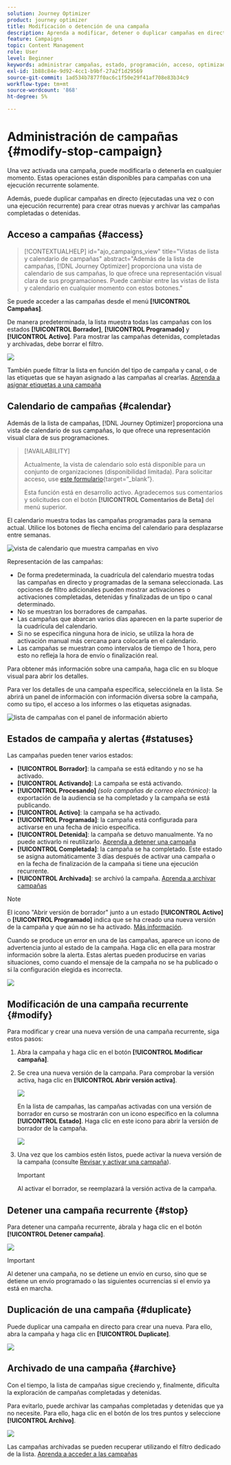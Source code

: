 ```yaml
---
solution: Journey Optimizer
product: journey optimizer
title: Modificación o detención de una campaña
description: Aprenda a modificar, detener o duplicar campañas en directo en Journey Optimizer
feature: Campaigns
topic: Content Management
role: User
level: Beginner
keywords: administrar campañas, estado, programación, acceso, optimizador
exl-id: 1b88c84e-9d92-4cc1-b9bf-27a2f1d29569
source-git-commit: 1ad534b7877f0ac6c1f50e29f41af708e83b34c9
workflow-type: tm+mt
source-wordcount: '868'
ht-degree: 5%

---
```


# Administración de campañas {#modify-stop-campaign}

Una vez activada una campaña, puede modificarla o detenerla en cualquier momento. Estas operaciones están disponibles para campañas con una ejecución recurrente solamente.

Además, puede duplicar campañas en directo (ejecutadas una vez o con una ejecución recurrente) para crear otras nuevas y archivar las campañas completadas o detenidas.

## Acceso a campañas {#access}

>[!CONTEXTUALHELP]
>id="ajo_campaigns_view"
>title="Vistas de lista y calendario de campañas"
>abstract="Además de la lista de campañas, [!DNL Journey Optimizer] proporciona una vista de calendario de sus campañas, lo que ofrece una representación visual clara de sus programaciones. Puede cambiar entre las vistas de lista y calendario en cualquier momento con estos botones."

Se puede acceder a las campañas desde el menú **[!UICONTROL Campañas]**.

De manera predeterminada, la lista muestra todas las campañas con los estados **[!UICONTROL Borrador]**, **[!UICONTROL Programado]** y **[!UICONTROL Activo]**. Para mostrar las campañas detenidas, completadas y archivadas, debe borrar el filtro.

![](assets/create-campaign-list.png)

También puede filtrar la lista en función del tipo de campaña y canal, o de las etiquetas que se hayan asignado a las campañas al crearlas. [Aprenda a asignar etiquetas a una campaña](create-campaign.md#create)

## Calendario de campañas {#calendar}

Además de la lista de campañas, [!DNL Journey Optimizer] proporciona una vista de calendario de sus campañas, lo que ofrece una representación visual clara de sus programaciones.

>[!AVAILABILITY]
>
>Actualmente, la vista de calendario solo está disponible para un conjunto de organizaciones (disponibilidad limitada). Para solicitar acceso, use [este formulario](https://forms.cloud.microsoft/r/FC49afuJVi){target=”_blank”}.
>
>Esta función está en desarrollo activo. Agradecemos sus comentarios y solicitudes con el botón **[!UICONTROL Comentarios de Beta]** del menú superior.

El calendario muestra todas las campañas programadas para la semana actual. Utilice los botones de flecha encima del calendario para desplazarse entre semanas.

![vista de calendario que muestra campañas en vivo](assets/campaigns-timeline.png)

Representación de las campañas:

* De forma predeterminada, la cuadrícula del calendario muestra todas las campañas en directo y programadas de la semana seleccionada. Las opciones de filtro adicionales pueden mostrar activaciones o activaciones completadas, detenidas y finalizadas de un tipo o canal determinado.
* No se muestran los borradores de campañas.
* Las campañas que abarcan varios días aparecen en la parte superior de la cuadrícula del calendario.
* Si no se especifica ninguna hora de inicio, se utiliza la hora de activación manual más cercana para colocarla en el calendario.
* Las campañas se muestran como intervalos de tiempo de 1 hora, pero esto no refleja la hora de envío o finalización real.

Para obtener más información sobre una campaña, haga clic en su bloque visual para abrir los detalles.

Para ver los detalles de una campaña específica, selecciónela en la lista. Se abrirá un panel de información con información diversa sobre la campaña, como su tipo, el acceso a los informes o las etiquetas asignadas.

![lista de campañas con el panel de información abierto](assets/campaign-rail.png)

## Estados de campaña y alertas {#statuses}

Las campañas pueden tener varios estados:

* **[!UICONTROL Borrador]**: la campaña se está editando y no se ha activado.
* **[!UICONTROL Activando]**: La campaña se está activando.
* **[!UICONTROL Procesando]** *(solo campañas de correo electrónico)*: la exportación de la audiencia se ha completado y la campaña se está publicando.
* **[!UICONTROL Activo]**: la campaña se ha activado.
* **[!UICONTROL Programada]**: la campaña está configurada para activarse en una fecha de inicio específica.
* **[!UICONTROL Detenida]**: la campaña se detuvo manualmente. Ya no puede activarlo ni reutilizarlo. [Aprenda a detener una campaña](modify-stop-campaign.md#stop)
* **[!UICONTROL Completada]**: la campaña se ha completado. Este estado se asigna automáticamente 3 días después de activar una campaña o en la fecha de finalización de la campaña si tiene una ejecución recurrente.
* **[!UICONTROL Archivada]**: se archivó la campaña. [Aprenda a archivar campañas](modify-stop-campaign.md#archive)

>[!NOTE]
>
>El icono &quot;Abrir versión de borrador&quot; junto a un estado **[!UICONTROL Activo]** o **[!UICONTROL Programado]** indica que se ha creado una nueva versión de la campaña y que aún no se ha activado. [Más información](modify-stop-campaign.md#modify).

Cuando se produce un error en una de las campañas, aparece un icono de advertencia junto al estado de la campaña. Haga clic en ella para mostrar información sobre la alerta. Estas alertas pueden producirse en varias situaciones, como cuando el mensaje de la campaña no se ha publicado o si la configuración elegida es incorrecta.

![](assets/campaign-alerts.png)

## Modificación de una campaña recurrente {#modify}

Para modificar y crear una nueva versión de una campaña recurrente, siga estos pasos:

1. Abra la campaña y haga clic en el botón **[!UICONTROL Modificar campaña]**.

1. Se crea una nueva versión de la campaña. Para comprobar la versión activa, haga clic en **[!UICONTROL Abrir versión activa]**.

   ![](assets/create-campaign-draft.png)

   En la lista de campañas, las campañas activadas con una versión de borrador en curso se mostrarán con un icono específico en la columna **[!UICONTROL Estado]**. Haga clic en este icono para abrir la versión de borrador de la campaña.

   ![](assets/create-campaign-edit-list.png)

1. Una vez que los cambios estén listos, puede activar la nueva versión de la campaña (consulte [Revisar y activar una campaña](create-campaign.md#review-activate)).

   >[!IMPORTANT]
   >
   >Al activar el borrador, se reemplazará la versión activa de la campaña.

## Detener una campaña recurrente {#stop}

Para detener una campaña recurrente, ábrala y haga clic en el botón **[!UICONTROL Detener campaña]**.

![](assets/create-campaign-stop.png)

>[!IMPORTANT]
>
>Al detener una campaña, no se detiene un envío en curso, sino que se detiene un envío programado o las siguientes ocurrencias si el envío ya está en marcha.

<!-- inbound campaign (inapp): can stop and resume -->

## Duplicación de una campaña {#duplicate}

Puede duplicar una campaña en directo para crear una nueva. Para ello, abra la campaña y haga clic en **[!UICONTROL Duplicate]**.

![](assets/create-campaign-duplicate.png)

## Archivado de una campaña {#archive}

Con el tiempo, la lista de campañas sigue creciendo y, finalmente, dificulta la exploración de campañas completadas y detenidas.

Para evitarlo, puede archivar las campañas completadas y detenidas que ya no necesite. Para ello, haga clic en el botón de los tres puntos y seleccione **[!UICONTROL Archivo]**.

![](assets/create-campaign-archive.png)

Las campañas archivadas se pueden recuperar utilizando el filtro dedicado de la lista. [Aprenda a acceder a las campañas](get-started-with-campaigns.md#access)
